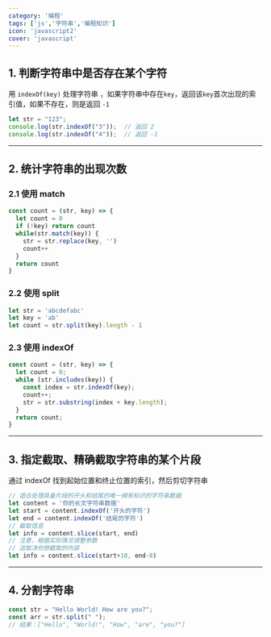 ```yaml
---
category: '编程' 
tags: ['js','字符串','编程知识']
icon: 'javascript2'
cover: 'javascript'
---
```


## 1. 判断字符串中是否存在某个字符

用 `indexOf(key)` 处理字符串 ，如果字符串中存在`key`，返回该`key`首次出现的索引值，如果不存在，则是返回 `-1`

```js
let str = "123";
console.log(str.indexOf("3"));  // 返回 2
console.log(str.indexOf("4"));  // 返回 -1
```
---

## 2. 统计字符串的出现次数

### 2.1 使用 match 

```js
const count = (str, key) => {
  let count = 0
  if (!key) return count
  while(str.match(key)) {
    str = str.replace(key, '')
    count++
  }
  return count
}
```

### 2.2 使用 split

```js
let str = 'abcdefabc'
let key = 'ab'
let count = str.split(key).length - 1
```

### 2.3 使用 indexOf

```js
const count = (str, key) => {
  let count = 0;
  while (str.includes(key)) {
    const index = str.indexOf(key);
    count++;
    str = str.substring(index + key.length);
  }
  return count;
}
```

---

## 3. 指定截取、精确截取字符串的某个片段

通过 indexOf 找到起始位置和终止位置的索引，然后剪切字符串  

```js
// 适合处理具备片段的开头和结尾的唯一拥有标识的字符串数据
let content = '你的长文字符串数据'
let start = content.indexOf('开头的字符')  
let end = content.indexOf('结尾的字符')
// 截取信息
let info = content.slice(start, end)
// 注意，根据实际情况调整参数
// 这取决你想截取的内容
let info = content.slice(start+10, end-8)

```
---

## 4. 分割字符串

```js
const str = "Hello World! How are you?";
const arr = str.split(" "); 
// 结果：["Hello", "World!", "How", "are", "you?"]

```